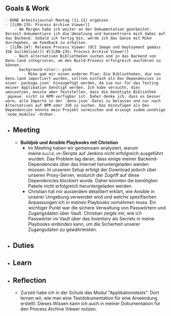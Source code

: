 ## Goals & Work
	- DONE Arbeitsjournal Montag (11.11) ergänzen
	- [[LRN-235: Process Archive Viewer]]
		- Am Morgen habe ich weiter an der Dokumentation gearbeitet. Derzeit dokumentiere ich die Umsetzung und konzentriere mich dabei auf das Backend. Sobald ich fertig bin, werde ich das Ganze mit Mike durchgehen, um Feedback zu erhalten.
	- [[LRN-247: Release Process Viewer (OCI Image und Deployment gemäss IGE Guildeline)]] #[[LRN-235: Process Archive Viewer]]
		- Nach alternativen Bibliotheken suchen und in das Backend von Deno.land integrieren, um den Build-Prozess erfolgreich ausführen zu können.
		  background-color:: pink
			- Mike gab mir einen anderen Plan: Die Bibliotheken, die von Deno.land importiert wurden, sollten einfach als Dev Dependencies in einer `package.json` hinzugefügt werden, da sie nur für das Testing meiner Applikation benötigt werden. Ich habe versucht, dies umzusetzen, musste aber feststellen, dass die benötigte Bibliothek `pqueue` nicht in NPM verfügbar ist. Daher denke ich, dass es besser wäre, alle Importe in der `deno.json`-Datei zu belassen und nur nach Alternativen auf NPM oder JSR zu suchen. Das Hinzufügen als Dev Dependencies könnte mein Projekt vermischen und erzeugt zudem unnötige `node_modules`-Ordner.
- ## Meeting
	- **Buildjob und Ansible Playbooks mit Christian**
		- Im Meeting haben wir gemeinsam analysiert, warum meine `build.sh`-Skripte auf Jenkins nicht erfolgreich ausgeführt wurden. Das Problem lag daran, dass einige meiner Backend-Dependencies über das Internet heruntergeladen werden müssen. In unserem Setup erfolgt der Download jedoch über unseren Proxy-Server, wodurch der Zugriff auf diese Dependencies blockiert wurde. Daher konnten die benötigten Pakete nicht erfolgreich heruntergeladen werden.
		- Christian hat mir ausserdem detailliert erklärt, wie Ansible in unserer Umgebung verwendet wird und welche spezifischen Anpassungen ich in meinen Playbooks vornehmen muss. Ein wichtiger Punkt war die sichere Verwaltung von Passwörtern und Zugangsdaten über Vault. Christian zeigte mir, wie ich Passwörter im Vault über das Inventory als Secrets in meine Playbooks einbinden kann, um die Sicherheit unserer Zugangsdaten zu gewährleisten.
- ## Duties
- ## Learn
- ## Reflection
	- Zurzeit habe ich in der Schule das Modul "Applikationstests". Dort lernen wir, wie man eine Testdokumentation für eine Anwendung erstellt. Dieses Wissen kann ich auch in meiner Dokumentation für den Process Archive Viewer nutzen.